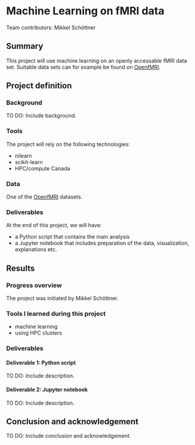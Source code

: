 # Machine Learning on fMRI data

Team contributors: Mikkel Schöttner

## Summary 

This project will use machine learning on an openly accessable fMRI data set. Suitable data sets can for example be found on [OpenfMRI](https://openfmri.org/dataset/).

## Project definition 

### Background

TO DO: Include background.

### Tools 

The project will rely on the following technologies:

- nilearn
- scikit-learn
- HPC/compute Canada

### Data 

One of the [OpenfMRI](https://openfmri.org/dataset/) datasets.

### Deliverables

At the end of this project, we will have:

 - a Python script that contains the main analysis
 - a Jupyter notebook that includes preparation of the data, visualization, explanations etc.

## Results 

### Progress overview

The project was initiated by Mikkel Schöttner.

### Tools I learned during this project

- machine learning
- using HPC clusters
 
### Deliverables 

#### Deliverable 1: Python script

TO DO: Include description.

#### Deliverable 2: Jupyter notebook

TO DO: Include description.
 
## Conclusion and acknowledgement

TO DO: Include conclusion and acknowledgement.
